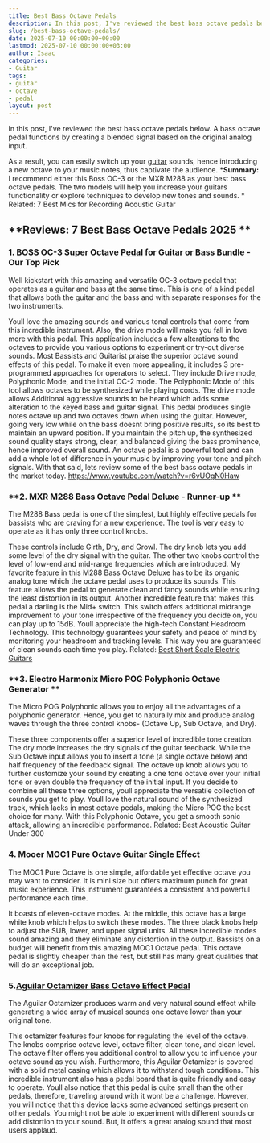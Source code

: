 ```yaml
---
title: Best Bass Octave Pedals
description: In this post, I've reviewed the best bass octave pedals below. A bass octave pedal functions by creating a blended signal based on the original analog input....
slug: /best-bass-octave-pedals/
date: 2025-07-10 00:00:00+00:00
lastmod: 2025-07-10 00:00:00+03:00
author: Isaac
categories:
- Guitar
tags:
- guitar
- octave
- pedal
layout: post
---
```

In this post, I've reviewed the best bass octave pedals below. A bass octave pedal functions by creating a blended signal based on the original analog input.

As a result, you can easily switch up your [guitar](https://pestpolicy.com/best-delay-pedals-for-guitar/) sounds, hence introducing a new octave to your music notes, thus captivate the audience.
***Summary:** I recommend either this Boss OC-3 or the MXR M288 as your best bass octave pedals. The two models will help you increase your guitars functionality or explore techniques to develop new tones and sounds. *
Related:
7 Best Mics for Recording Acoustic Guitar
## **Reviews: 7 Best Bass Octave Pedals 2025 **
### **1. BOSS OC-3 Super Octave [Pedal](https://pestpolicy.com/best-bass-compressor-pedal/) for Guitar or Bass Bundle - Our Top Pick**
Well kickstart with this amazing and versatile OC-3 octave pedal that operates as a guitar and bass at the same time. This is one of a kind pedal that allows both the guitar and the bass and with separate responses for the two instruments.


Youll love the amazing sounds and various tonal controls that come from this incredible instrument. Also, the drive mode will make you fall in love more with this pedal. This application includes a few alterations to the octaves to provide you various options to experiment or try-out diverse sounds.
Most Bassists and Guitarist praise the superior octave sound effects of this pedal. To make it even more appealing, it includes 3 pre-programmed approaches for operators to select. They include Drive mode, Polyphonic Mode, and the initial OC-2 mode.
The Polyphonic Mode of this tool allows octaves to be synthesized while playing cords. The drive mode allows Additional aggressive sounds to be heard which adds some alteration to the keyed bass and guitar signal.
This pedal produces single notes octave up and two octaves down when using the guitar. However, going very low while on the bass doesnt bring positive results, so its best to maintain an upward position.
If you maintain the pitch up, the synthesized sound quality stays strong, clear, and balanced giving the bass prominence, hence improved overall sound.
An octave pedal is a powerful tool and can add a whole lot of difference in your music by improving your tone and pitch signals. With that said, lets review some of the best bass octave pedals in the market today.
https://www.youtube.com/watch?v=r6vUOgN0Haw
### **2. MXR M288 Bass Octave Pedal Deluxe - Runner-up **
The M288 Bass pedal is one of the simplest, but highly effective pedals for bassists who are craving for a new experience. The tool is very easy to operate as it has only three control knobs.

These controls include Girth, Dry, and Growl. The dry knob lets you add some level of the dry signal with the guitar. The other two knobs control the level of low-end and mid-range frequencies which are introduced.
My favorite feature in this M288 Bass Octave Deluxe has to be its organic analog tone which the octave pedal uses to produce its sounds. This feature allows the pedal to generate clean and fancy sounds while ensuring the least distortion in its output.
Another incredible feature that makes this pedal a darling is the Mid+ switch. This switch offers additional midrange improvement to your tone irrespective of the frequency you decide on, you can play up to 15dB.
Youll appreciate the high-tech Constant Headroom Technology. This technology guarantees your safety and peace of mind by monitoring your headroom and tracking levels. This way you are guaranteed of clean sounds each time you play.
Related:
[Best Short Scale Electric Guitars](https://pestpolicy.com/best-short-scale-electric-guitars/)
### **3. Electro Harmonix Micro POG Polyphonic Octave Generator **
The Micro POG Polyphonic allows you to enjoy all the advantages of a polyphonic generator. Hence, you get to naturally mix and produce analog waves through the three control knobs- (Octave Up, Sub Octave, and Dry).

These three components offer a superior level of incredible tone creation. The dry mode increases the dry signals of the guitar feedback. While the Sub Octave input allows you to insert a tone (a single octave below) and half frequency of the feedback signal.
The octave up knob allows you to further customize your sound by creating a one tone octave over your initial tone or even double the frequency of the initial input. If you decide to combine all these three options, youll appreciate the versatile collection of sounds you get to play.
Youll love the natural sound of the synthesized track, which lacks in most octave pedals, making the Micro POG the best choice for many. With this Polyphonic Octave, you get a smooth sonic attack, allowing an incredible performance.
Related:
Best Acoustic Guitar Under 300
### **4. Mooer MOC1 Pure Octave Guitar Single Effect**
The MOC1 Pure Octave is one simple, affordable yet effective octave you may want to consider. It is mini size but offers maximum punch for great music experience. This instrument guarantees a consistent and powerful performance each time.


It boasts of eleven-octave modes. At the middle, this octave has a large white knob which helps to switch these modes. The three black knobs help to adjust the SUB, lower, and upper signal units. All these incredible modes sound amazing and they eliminate any distortion in the output.
Bassists on a budget will benefit from this amazing MOC1 Octave pedal. This octave pedal is slightly cheaper than the rest, but still has many great qualities that will do an exceptional job.
### 5.[Aguilar Octamizer Bass Octave Effect Pedal](https://www.amazon.com/dp/B002MUALVY/?tag=p-policy-20)
The Aguilar Octamizer produces warm and very natural sound effect while generating a wide array of musical sounds one octave lower than your original tone.

This octamizer features four knobs for regulating the level of the octave. The knobs comprise octave level, octave filter, clean tone, and clean level. The octave filter offers you additional control to allow you to influence your octave sound as you wish.
Furthermore, this Aguilar Octamizer is covered with a solid metal casing which allows it to withstand tough conditions. This incredible instrument also has a pedal board that is quite friendly and easy to operate.
Youll also notice that this pedal is quite small than the other pedals, therefore, traveling around with it wont be a challenge.
However, you will notice that this device lacks some advanced settings present on other pedals. You might not be able to experiment with different sounds or add distortion to your sound. But, it offers a great analog sound that most users applaud.